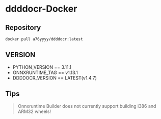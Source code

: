 # **ddddocr-Docker**

## **Repository**


```bash
docker pull a76yyyy/ddddocr:latest
```

## **VERSION**

- PYTHON_VERSION == 3.11.1
- ONNXRUNTIME_TAG == v1.13.1
- DDDDOCR_VERSION == LATEST(v1.4.7)

## **Tips**

> Onnxruntime Builder does not currently support building i386 and ARM32 wheels!

